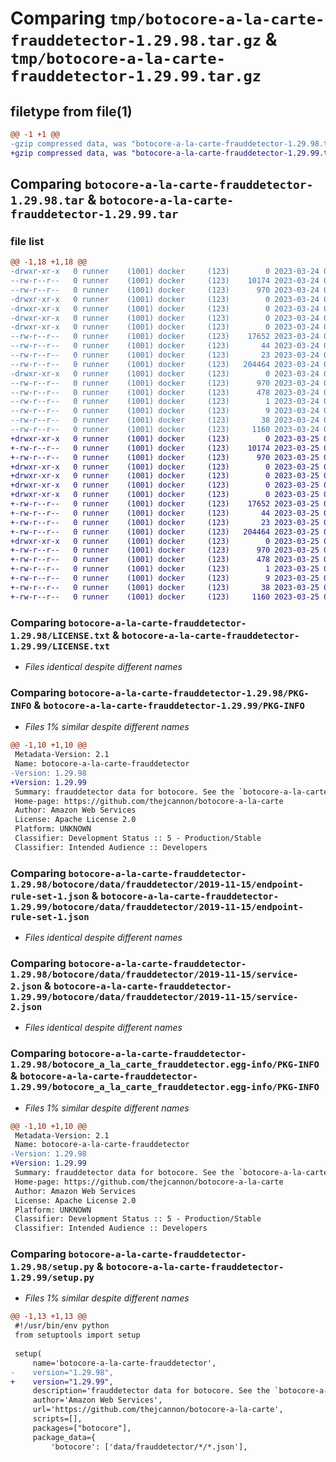 # Comparing `tmp/botocore-a-la-carte-frauddetector-1.29.98.tar.gz` & `tmp/botocore-a-la-carte-frauddetector-1.29.99.tar.gz`

## filetype from file(1)

```diff
@@ -1 +1 @@
-gzip compressed data, was "botocore-a-la-carte-frauddetector-1.29.98.tar", last modified: Fri Mar 24 01:24:24 2023, max compression
+gzip compressed data, was "botocore-a-la-carte-frauddetector-1.29.99.tar", last modified: Sat Mar 25 01:22:47 2023, max compression
```

## Comparing `botocore-a-la-carte-frauddetector-1.29.98.tar` & `botocore-a-la-carte-frauddetector-1.29.99.tar`

### file list

```diff
@@ -1,18 +1,18 @@
-drwxr-xr-x   0 runner    (1001) docker     (123)        0 2023-03-24 01:24:24.473991 botocore-a-la-carte-frauddetector-1.29.98/
--rw-r--r--   0 runner    (1001) docker     (123)    10174 2023-03-24 01:24:24.000000 botocore-a-la-carte-frauddetector-1.29.98/LICENSE.txt
--rw-r--r--   0 runner    (1001) docker     (123)      970 2023-03-24 01:24:24.469991 botocore-a-la-carte-frauddetector-1.29.98/PKG-INFO
-drwxr-xr-x   0 runner    (1001) docker     (123)        0 2023-03-24 01:24:24.469991 botocore-a-la-carte-frauddetector-1.29.98/botocore/
-drwxr-xr-x   0 runner    (1001) docker     (123)        0 2023-03-24 01:24:24.469991 botocore-a-la-carte-frauddetector-1.29.98/botocore/data/
-drwxr-xr-x   0 runner    (1001) docker     (123)        0 2023-03-24 01:24:24.469991 botocore-a-la-carte-frauddetector-1.29.98/botocore/data/frauddetector/
-drwxr-xr-x   0 runner    (1001) docker     (123)        0 2023-03-24 01:24:24.469991 botocore-a-la-carte-frauddetector-1.29.98/botocore/data/frauddetector/2019-11-15/
--rw-r--r--   0 runner    (1001) docker     (123)    17652 2023-03-24 01:23:57.000000 botocore-a-la-carte-frauddetector-1.29.98/botocore/data/frauddetector/2019-11-15/endpoint-rule-set-1.json
--rw-r--r--   0 runner    (1001) docker     (123)       44 2023-03-24 01:23:57.000000 botocore-a-la-carte-frauddetector-1.29.98/botocore/data/frauddetector/2019-11-15/examples-1.json
--rw-r--r--   0 runner    (1001) docker     (123)       23 2023-03-24 01:23:57.000000 botocore-a-la-carte-frauddetector-1.29.98/botocore/data/frauddetector/2019-11-15/paginators-1.json
--rw-r--r--   0 runner    (1001) docker     (123)   204464 2023-03-24 01:23:57.000000 botocore-a-la-carte-frauddetector-1.29.98/botocore/data/frauddetector/2019-11-15/service-2.json
-drwxr-xr-x   0 runner    (1001) docker     (123)        0 2023-03-24 01:24:24.469991 botocore-a-la-carte-frauddetector-1.29.98/botocore_a_la_carte_frauddetector.egg-info/
--rw-r--r--   0 runner    (1001) docker     (123)      970 2023-03-24 01:24:24.000000 botocore-a-la-carte-frauddetector-1.29.98/botocore_a_la_carte_frauddetector.egg-info/PKG-INFO
--rw-r--r--   0 runner    (1001) docker     (123)      478 2023-03-24 01:24:24.000000 botocore-a-la-carte-frauddetector-1.29.98/botocore_a_la_carte_frauddetector.egg-info/SOURCES.txt
--rw-r--r--   0 runner    (1001) docker     (123)        1 2023-03-24 01:24:24.000000 botocore-a-la-carte-frauddetector-1.29.98/botocore_a_la_carte_frauddetector.egg-info/dependency_links.txt
--rw-r--r--   0 runner    (1001) docker     (123)        9 2023-03-24 01:24:24.000000 botocore-a-la-carte-frauddetector-1.29.98/botocore_a_la_carte_frauddetector.egg-info/top_level.txt
--rw-r--r--   0 runner    (1001) docker     (123)       38 2023-03-24 01:24:24.473991 botocore-a-la-carte-frauddetector-1.29.98/setup.cfg
--rw-r--r--   0 runner    (1001) docker     (123)     1160 2023-03-24 01:24:24.000000 botocore-a-la-carte-frauddetector-1.29.98/setup.py
+drwxr-xr-x   0 runner    (1001) docker     (123)        0 2023-03-25 01:22:47.679877 botocore-a-la-carte-frauddetector-1.29.99/
+-rw-r--r--   0 runner    (1001) docker     (123)    10174 2023-03-25 01:22:47.000000 botocore-a-la-carte-frauddetector-1.29.99/LICENSE.txt
+-rw-r--r--   0 runner    (1001) docker     (123)      970 2023-03-25 01:22:47.679877 botocore-a-la-carte-frauddetector-1.29.99/PKG-INFO
+drwxr-xr-x   0 runner    (1001) docker     (123)        0 2023-03-25 01:22:47.679877 botocore-a-la-carte-frauddetector-1.29.99/botocore/
+drwxr-xr-x   0 runner    (1001) docker     (123)        0 2023-03-25 01:22:47.679877 botocore-a-la-carte-frauddetector-1.29.99/botocore/data/
+drwxr-xr-x   0 runner    (1001) docker     (123)        0 2023-03-25 01:22:47.679877 botocore-a-la-carte-frauddetector-1.29.99/botocore/data/frauddetector/
+drwxr-xr-x   0 runner    (1001) docker     (123)        0 2023-03-25 01:22:47.679877 botocore-a-la-carte-frauddetector-1.29.99/botocore/data/frauddetector/2019-11-15/
+-rw-r--r--   0 runner    (1001) docker     (123)    17652 2023-03-25 01:22:12.000000 botocore-a-la-carte-frauddetector-1.29.99/botocore/data/frauddetector/2019-11-15/endpoint-rule-set-1.json
+-rw-r--r--   0 runner    (1001) docker     (123)       44 2023-03-25 01:22:12.000000 botocore-a-la-carte-frauddetector-1.29.99/botocore/data/frauddetector/2019-11-15/examples-1.json
+-rw-r--r--   0 runner    (1001) docker     (123)       23 2023-03-25 01:22:12.000000 botocore-a-la-carte-frauddetector-1.29.99/botocore/data/frauddetector/2019-11-15/paginators-1.json
+-rw-r--r--   0 runner    (1001) docker     (123)   204464 2023-03-25 01:22:12.000000 botocore-a-la-carte-frauddetector-1.29.99/botocore/data/frauddetector/2019-11-15/service-2.json
+drwxr-xr-x   0 runner    (1001) docker     (123)        0 2023-03-25 01:22:47.679877 botocore-a-la-carte-frauddetector-1.29.99/botocore_a_la_carte_frauddetector.egg-info/
+-rw-r--r--   0 runner    (1001) docker     (123)      970 2023-03-25 01:22:47.000000 botocore-a-la-carte-frauddetector-1.29.99/botocore_a_la_carte_frauddetector.egg-info/PKG-INFO
+-rw-r--r--   0 runner    (1001) docker     (123)      478 2023-03-25 01:22:47.000000 botocore-a-la-carte-frauddetector-1.29.99/botocore_a_la_carte_frauddetector.egg-info/SOURCES.txt
+-rw-r--r--   0 runner    (1001) docker     (123)        1 2023-03-25 01:22:47.000000 botocore-a-la-carte-frauddetector-1.29.99/botocore_a_la_carte_frauddetector.egg-info/dependency_links.txt
+-rw-r--r--   0 runner    (1001) docker     (123)        9 2023-03-25 01:22:47.000000 botocore-a-la-carte-frauddetector-1.29.99/botocore_a_la_carte_frauddetector.egg-info/top_level.txt
+-rw-r--r--   0 runner    (1001) docker     (123)       38 2023-03-25 01:22:47.679877 botocore-a-la-carte-frauddetector-1.29.99/setup.cfg
+-rw-r--r--   0 runner    (1001) docker     (123)     1160 2023-03-25 01:22:47.000000 botocore-a-la-carte-frauddetector-1.29.99/setup.py
```

### Comparing `botocore-a-la-carte-frauddetector-1.29.98/LICENSE.txt` & `botocore-a-la-carte-frauddetector-1.29.99/LICENSE.txt`

 * *Files identical despite different names*

### Comparing `botocore-a-la-carte-frauddetector-1.29.98/PKG-INFO` & `botocore-a-la-carte-frauddetector-1.29.99/PKG-INFO`

 * *Files 1% similar despite different names*

```diff
@@ -1,10 +1,10 @@
 Metadata-Version: 2.1
 Name: botocore-a-la-carte-frauddetector
-Version: 1.29.98
+Version: 1.29.99
 Summary: frauddetector data for botocore. See the `botocore-a-la-carte` package for more info.
 Home-page: https://github.com/thejcannon/botocore-a-la-carte
 Author: Amazon Web Services
 License: Apache License 2.0
 Platform: UNKNOWN
 Classifier: Development Status :: 5 - Production/Stable
 Classifier: Intended Audience :: Developers
```

### Comparing `botocore-a-la-carte-frauddetector-1.29.98/botocore/data/frauddetector/2019-11-15/endpoint-rule-set-1.json` & `botocore-a-la-carte-frauddetector-1.29.99/botocore/data/frauddetector/2019-11-15/endpoint-rule-set-1.json`

 * *Files identical despite different names*

### Comparing `botocore-a-la-carte-frauddetector-1.29.98/botocore/data/frauddetector/2019-11-15/service-2.json` & `botocore-a-la-carte-frauddetector-1.29.99/botocore/data/frauddetector/2019-11-15/service-2.json`

 * *Files identical despite different names*

### Comparing `botocore-a-la-carte-frauddetector-1.29.98/botocore_a_la_carte_frauddetector.egg-info/PKG-INFO` & `botocore-a-la-carte-frauddetector-1.29.99/botocore_a_la_carte_frauddetector.egg-info/PKG-INFO`

 * *Files 1% similar despite different names*

```diff
@@ -1,10 +1,10 @@
 Metadata-Version: 2.1
 Name: botocore-a-la-carte-frauddetector
-Version: 1.29.98
+Version: 1.29.99
 Summary: frauddetector data for botocore. See the `botocore-a-la-carte` package for more info.
 Home-page: https://github.com/thejcannon/botocore-a-la-carte
 Author: Amazon Web Services
 License: Apache License 2.0
 Platform: UNKNOWN
 Classifier: Development Status :: 5 - Production/Stable
 Classifier: Intended Audience :: Developers
```

### Comparing `botocore-a-la-carte-frauddetector-1.29.98/setup.py` & `botocore-a-la-carte-frauddetector-1.29.99/setup.py`

 * *Files 1% similar despite different names*

```diff
@@ -1,13 +1,13 @@
 #!/usr/bin/env python
 from setuptools import setup
 
 setup(
     name='botocore-a-la-carte-frauddetector',
-    version="1.29.98",
+    version="1.29.99",
     description='frauddetector data for botocore. See the `botocore-a-la-carte` package for more info.',
     author='Amazon Web Services',
     url='https://github.com/thejcannon/botocore-a-la-carte',
     scripts=[],
     packages=["botocore"],
     package_data={
         'botocore': ['data/frauddetector/*/*.json'],
```

